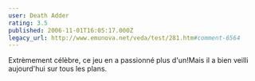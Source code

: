 ```yaml
---
user: Death Adder
rating: 3.5
published: 2006-11-01T16:05:17.000Z
legacy_url: http://www.emunova.net/veda/test/281.htm#comment-6564
---
```

Extrèmement célèbre, ce jeu en a passionné plus d'un!Mais il a bien veilli aujourd'hui sur tous les plans.